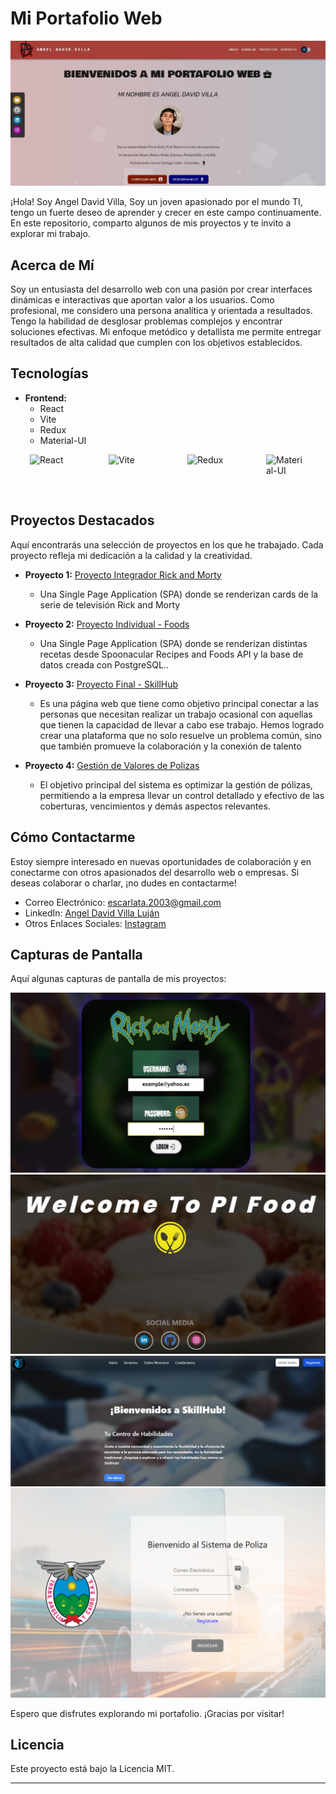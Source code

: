 # Mi Portafolio Web

![Banner del Portafolio](./src/assets/banners/bannerPortafolio.jpg)

¡Hola! Soy Angel David Villa, Soy un joven apasionado por el mundo TI, tengo un fuerte deseo de aprender y crecer en este campo continuamente. En este repositorio, comparto algunos de mis proyectos y te invito a explorar mi trabajo.

## Acerca de Mí

Soy un entusiasta del desarrollo web con una pasión por crear interfaces dinámicas e interactivas que aportan valor a los usuarios. Como profesional, me considero una persona analítica y orientada a resultados. Tengo la habilidad de desglosar problemas complejos y encontrar soluciones efectivas. Mi enfoque metódico y detallista me permite entregar resultados de alta calidad que cumplen con los objetivos establecidos.

## Tecnologías

- **Frontend:**
  - React
  - Vite
  - Redux
  - Material-UI

<div style="display: flex; justify-content: space-around;">
  <img src="https://img.icons8.com/?size=64&id=asWSSTBrDlTW&format=png" alt="React" style="width: 64px; height: 64px;">
   <img src="https://img.icons8.com/?size=64&id=YO3YqSaTOu5K&format=png" alt="Vite" style="width: 64px; height: 64px;">
  <img src="https://img.icons8.com/?size=64&id=jD-fJzVguBmw&format=png" alt="Redux" style="width: 64px; height: 64px;">
  <img src="https://img.icons8.com/?size=64&id=gFw7X5Tbl3ss&format=png" alt="Material-UI" style="width: 64px; height: 64px;">
</div>

## Proyectos Destacados

Aquí encontrarás una selección de proyectos en los que he trabajado. Cada proyecto refleja mi dedicación a la calidad y la creatividad.

- **Proyecto 1:** [Proyecto Integrador Rick and Morty](https://www.youtube.com/watch?v=aWysHjkim5I)

  - Una Single Page Application (SPA) donde se renderizan cards de la serie de televisión Rick and Morty

- **Proyecto 2:** [Proyecto Individual - Foods](https://pi-foods-angel.netlify.app/)

  - Una Single Page Application (SPA) donde se renderizan distintas recetas desde Spoonacular Recipes and Foods API y la base de datos creada con PostgreSQL..

- **Proyecto 3:** [Proyecto Final - SkillHub](https://skillhub-production.netlify.app/)

  - Es una página web que tiene como objetivo principal conectar a las personas que necesitan realizar un trabajo ocasional con aquellas que tienen la capacidad de llevar a cabo ese trabajo. Hemos logrado crear una plataforma que no solo resuelve un problema común, sino que también promueve la colaboración y la conexión de talento

- **Proyecto 4:** [Gestión de Valores de Polizas](https://github.com/angeldvilla/sarmicro_front)
  - El objetivo principal del sistema es optimizar la gestión de pólizas, permitiendo a la empresa llevar un control detallado y efectivo de las coberturas, vencimientos y demás aspectos relevantes.

## Cómo Contactarme

Estoy siempre interesado en nuevas oportunidades de colaboración y en conectarme con otros apasionados del desarrollo web o empresas. Si deseas colaborar o charlar, ¡no dudes en contactarme!

- Correo Electrónico: [escarlata.2003@gmail.com](https://mail.google.com/mail/?view=cm&fs=1&to=escarlata.2003@gmail.com)
- LinkedIn: [Angel David Villa Luján](https://www.linkedin.com/in/angel-david-villa-luj%C3%A1n-396634255/)
- Otros Enlaces Sociales: [Instagram](https://www.instagram.com/_angeldvilla_)

## Capturas de Pantalla

Aquí algunas capturas de pantalla de mis proyectos:

![Captura de Proyecto 1](./src/assets/banners/logo-r&m.jpg)
![Captura de Proyecto 2](./src/assets/banners/logo-foods.jpg)
![Captura de Proyecto 3](./src/assets/banners/logo-skillhub.jpg)
![Captura de Proyecto 4](./src/assets/banners/Sarmicro.png)

Espero que disfrutes explorando mi portafolio. ¡Gracias por visitar!

## Licencia

Este proyecto está bajo la Licencia MIT.

---
